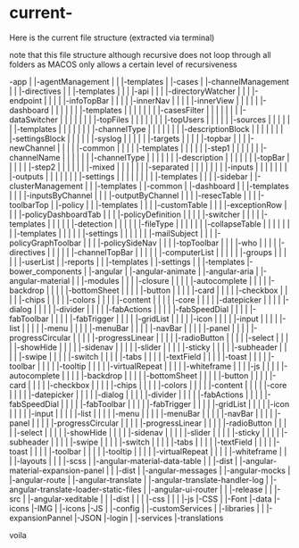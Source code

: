 # current-
Here is the current file structure (extracted via terminal) 

note that this file structure although recursive does not loop through all folders as MACOS only allows a certain level of recursiveness 

-app
  |  |-agentManagement
  |  |  |-templates
  |  |-cases
  |  |-channelManagement
  |  |  |-directives
  |  |  |-templates
  |  |  |  |-api
  |  |  |  |-directoryWatcher
  |  |  |  |-endpoint
  |  |  |  |  |-infoTopBar
  |  |  |  |  |-innerNav
  |  |  |  |  |-innerView
  |  |  |  |  |  |-dashboard
  |  |  |  |  |  |  |-templates
  |  |  |  |  |  |  |  |-casesFilter
  |  |  |  |  |  |  |  |-dataSwitcher
  |  |  |  |  |  |  |  |-topFiles
  |  |  |  |  |  |  |  |-topUsers
  |  |  |  |  |  |-sources
  |  |  |  |  |  |  |-templates
  |  |  |  |  |  |  |  |-channelType
  |  |  |  |  |  |  |  |-descriptionBlock
  |  |  |  |  |  |  |  |-settingsBlock
  |  |  |  |  |  |-syslog
  |  |  |  |  |  |-targets
  |  |  |  |  |-topbar
  |  |  |  |-newChannel
  |  |  |  |  |-common
  |  |  |  |  |-templates
  |  |  |  |  |  |-step1
  |  |  |  |  |  |  |-channelName
  |  |  |  |  |  |  |-channelType
  |  |  |  |  |  |  |-description
  |  |  |  |  |  |  |-topBar
  |  |  |  |  |  |-step2
  |  |  |  |  |  |  |-mixed
  |  |  |  |  |  |  |-separated
  |  |  |  |  |  |  |  |-inputs
  |  |  |  |  |  |  |  |-outputs
  |  |  |  |  |  |  |  |-settings
  |  |  |  |  |  |  |  |  |-templates
  |  |  |  |-sidebar
  |  |-clusterManagement
  |  |  |-templates
  |  |-common
  |  |-dashboard
  |  |  |-templates
  |  |  |  |-inputsByChannel
  |  |  |  |-outputByChannel
  |  |  |  |-resecTable
  |  |  |  |-toolbarTop
  |  |-policy
  |  |  |-templates
  |  |  |  |-customTable
  |  |  |  |-exceptionRow
  |  |  |  |-policyDashboardTab
  |  |  |  |-policyDefinition
  |  |  |  |  |-switcher
  |  |  |  |  |-templates
  |  |  |  |  |  |-detection
  |  |  |  |  |  |-fileType
  |  |  |  |  |  |  |-collapseTable
  |  |  |  |  |  |  |  |-templates
  |  |  |  |  |  |-settings
  |  |  |  |  |  |  |-mailSubject
  |  |  |  |-policyGraphToolbar
  |  |  |  |-policySideNav
  |  |  |  |-topToolbar
  |  |  |  |-who
  |  |  |  |  |-directives
  |  |  |  |  |  |-channelTopBar
  |  |  |  |  |  |-computerList
  |  |  |  |  |  |-groups
  |  |  |  |  |  |-userList
  |  |-reports
  |  |  |-templates
  |  |-settings
  |  |  |-templates
  |-bower_components
  |  |-angular
  |  |-angular-animate
  |  |-angular-aria
  |  |-angular-material
  |  |  |-modules
  |  |  |  |-closure
  |  |  |  |  |-autocomplete
  |  |  |  |  |-backdrop
  |  |  |  |  |-bottomSheet
  |  |  |  |  |-button
  |  |  |  |  |-card
  |  |  |  |  |-checkbox
  |  |  |  |  |-chips
  |  |  |  |  |-colors
  |  |  |  |  |-content
  |  |  |  |  |-core
  |  |  |  |  |-datepicker
  |  |  |  |  |-dialog
  |  |  |  |  |-divider
  |  |  |  |  |-fabActions
  |  |  |  |  |-fabSpeedDial
  |  |  |  |  |-fabToolbar
  |  |  |  |  |-fabTrigger
  |  |  |  |  |-gridList
  |  |  |  |  |-icon
  |  |  |  |  |-input
  |  |  |  |  |-list
  |  |  |  |  |-menu
  |  |  |  |  |-menuBar
  |  |  |  |  |-navBar
  |  |  |  |  |-panel
  |  |  |  |  |-progressCircular
  |  |  |  |  |-progressLinear
  |  |  |  |  |-radioButton
  |  |  |  |  |-select
  |  |  |  |  |-showHide
  |  |  |  |  |-sidenav
  |  |  |  |  |-slider
  |  |  |  |  |-sticky
  |  |  |  |  |-subheader
  |  |  |  |  |-swipe
  |  |  |  |  |-switch
  |  |  |  |  |-tabs
  |  |  |  |  |-textField
  |  |  |  |  |-toast
  |  |  |  |  |-toolbar
  |  |  |  |  |-tooltip
  |  |  |  |  |-virtualRepeat
  |  |  |  |  |-whiteframe
  |  |  |  |-js
  |  |  |  |  |-autocomplete
  |  |  |  |  |-backdrop
  |  |  |  |  |-bottomSheet
  |  |  |  |  |-button
  |  |  |  |  |-card
  |  |  |  |  |-checkbox
  |  |  |  |  |-chips
  |  |  |  |  |-colors
  |  |  |  |  |-content
  |  |  |  |  |-core
  |  |  |  |  |-datepicker
  |  |  |  |  |-dialog
  |  |  |  |  |-divider
  |  |  |  |  |-fabActions
  |  |  |  |  |-fabSpeedDial
  |  |  |  |  |-fabToolbar
  |  |  |  |  |-fabTrigger
  |  |  |  |  |-gridList
  |  |  |  |  |-icon
  |  |  |  |  |-input
  |  |  |  |  |-list
  |  |  |  |  |-menu
  |  |  |  |  |-menuBar
  |  |  |  |  |-navBar
  |  |  |  |  |-panel
  |  |  |  |  |-progressCircular
  |  |  |  |  |-progressLinear
  |  |  |  |  |-radioButton
  |  |  |  |  |-select
  |  |  |  |  |-showHide
  |  |  |  |  |-sidenav
  |  |  |  |  |-slider
  |  |  |  |  |-sticky
  |  |  |  |  |-subheader
  |  |  |  |  |-swipe
  |  |  |  |  |-switch
  |  |  |  |  |-tabs
  |  |  |  |  |-textField
  |  |  |  |  |-toast
  |  |  |  |  |-toolbar
  |  |  |  |  |-tooltip
  |  |  |  |  |-virtualRepeat
  |  |  |  |  |-whiteframe
  |  |  |  |-layouts
  |  |  |  |-scss
  |  |-angular-material-data-table
  |  |  |-dist
  |  |-angular-material-expansion-panel
  |  |  |-dist
  |  |-angular-messages
  |  |-angular-mocks
  |  |-angular-route
  |  |-angular-translate
  |  |-angular-translate-handler-log
  |  |-angular-translate-loader-static-files
  |  |-angular-ui-router
  |  |  |-release
  |  |  |-src
  |  |-angular-xeditable
  |  |  |-dist
  |  |  |  |-css
  |  |  |  |-js
  |-CSS
  |  |-Font
  |-data
  |-icons
  |-IMG
  |  |-icons
  |-JS
  |  |-config
  |  |-customServices
  |  |-libraries
  |  |  |-expansionPannel
  |-JSON
  |-login
  |  |-services
  |-translations
  
  
voila

